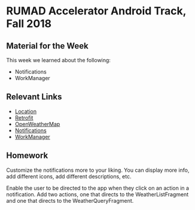 # RUMAD Accelerator Android Track, Fall 2018

## Material for the Week

This week we learned about the following:

* Notifications
* WorkManager

## Relevant Links
* [Location](https://developer.android.com/training/location/retrieve-current)
* [Retrofit](http://square.github.io/retrofit/)
* [OpenWeatherMap](https://openweathermap.org/api)
* [Notifications](https://developer.android.com/guide/topics/ui/notifiers/notifications)
* [WorkManager](https://developer.android.com/topic/libraries/architecture/workmanager/)

## Homework

Customize the notifications more to your liking. You can display more info, add different icons, add different descriptions, etc. 


Enable the user to be directed to the app when they click on an action in a notification. Add two actions, one that directs to the WeatherListFragment
and one that directs to the WeatherQueryFragment.



